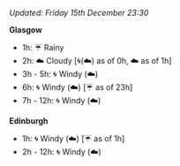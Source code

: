 *Updated: Friday 15th December 23:30*

**Glasgow**

* 1h: :umbrella: Rainy
* 2h: :cloud: Cloudy [:cyclone:(:cloud:) as of 0h, :cloud: as of 1h]
* 3h - 5h: :cyclone: Windy (:cloud:)
* 6h: :cyclone: Windy (:cloud:) [:umbrella: as of 23h]
* 7h - 12h: :cyclone: Windy (:cloud:)

**Edinburgh**

* 1h: :cyclone: Windy (:cloud:) [:umbrella: as of 1h]
* 2h - 12h: :cyclone: Windy (:cloud:)
